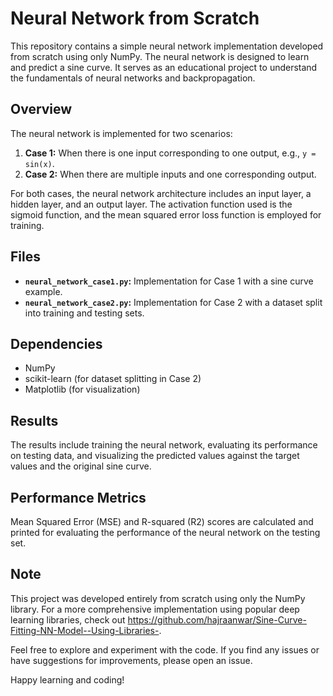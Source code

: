 # Neural Network from Scratch

This repository contains a simple neural network implementation developed from scratch using only NumPy. The neural network is designed to learn and predict a sine curve. It serves as an educational project to understand the fundamentals of neural networks and backpropagation.

## Overview

The neural network is implemented for two scenarios:

1. **Case 1:** When there is one input corresponding to one output, e.g., `y = sin(x)`.
2. **Case 2:** When there are multiple inputs and one corresponding output.

For both cases, the neural network architecture includes an input layer, a hidden layer, and an output layer. The activation function used is the sigmoid function, and the mean squared error loss function is employed for training.

## Files

- **`neural_network_case1.py`:** Implementation for Case 1 with a sine curve example.
- **`neural_network_case2.py`:** Implementation for Case 2 with a dataset split into training and testing sets.

## Dependencies

- NumPy
- scikit-learn (for dataset splitting in Case 2)
- Matplotlib (for visualization)

## Results
The results include training the neural network, evaluating its performance on testing data, and visualizing the predicted values against the target values and the original sine curve.

## Performance Metrics
Mean Squared Error (MSE) and R-squared (R2) scores are calculated and printed for evaluating the performance of the neural network on the testing set.

## Note
This project was developed entirely from scratch using only the NumPy library. For a more comprehensive implementation using popular deep learning libraries, check out https://github.com/hajraanwar/Sine-Curve-Fitting-NN-Model--Using-Libraries-.

Feel free to explore and experiment with the code. If you find any issues or have suggestions for improvements, please open an issue.

Happy learning and coding!
